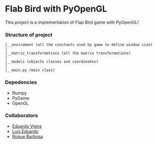 # Flab Bird with PyOpenGL
This project is a implementation of Flap Bird game with PyOpenGL! 

### Structure of project 
```
|__enviroment (all the constants used by game to define window size)
|
|__matrix_transformations (all the matrix transformations)
|
|__models (objects classes and coordinates)
|
|__main.py (main class)
```

### Depedencies
- Numpy 
- PyGame 
- OpenGL

### Collaborators
- [Eduardo Vieira](https://github.com/duduvs)
- [Luís Eduardo](https://github.com/luiseduardogfranca)
- [Roque Barbosa](https://github.com/trucopa)
